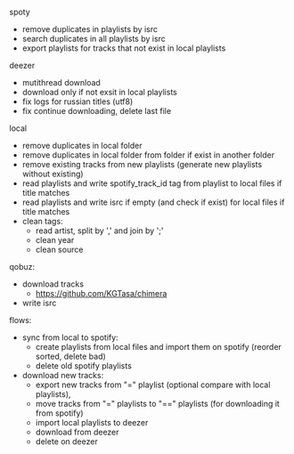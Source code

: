 spoty
- remove duplicates in playlists by isrc
- search duplicates in all playlists by isrc
- export playlists for tracks that not exist in local playlists

deezer
- mutithread download
- download only if not exsit in local playlists
- fix logs for russian titles (utf8)
- fix continue downloading, delete last file

local
- remove duplicates in local folder
- remove duplicates in local folder from folder if exist in another folder
- remove existing tracks from new playlists (generate new playlists without existing)
- read playlists and write spotify_track_id tag from playlist to local files if title matches
- read playlists and write isrc if empty (and check if exist) for local files if title matches
- clean tags:
  - read artist, split by ',' and join by ';'
  - clean year
  - clean source

qobuz:
- download tracks
  - https://github.com/KGTasa/chimera
- write isrc

flows:
- sync from local to spotify:
  - create playlists from local files and import them on spotify (reorder sorted, delete bad)
  - delete old spotify playlists
- download new tracks:
  - export new tracks from "=" playlist (optional compare with local playlists),
  - move tracks from "=" playlists to "==" playlists (for downloading it from spotify)
  - import local playlists to deezer
  - download from deezer
  - delete on deezer
